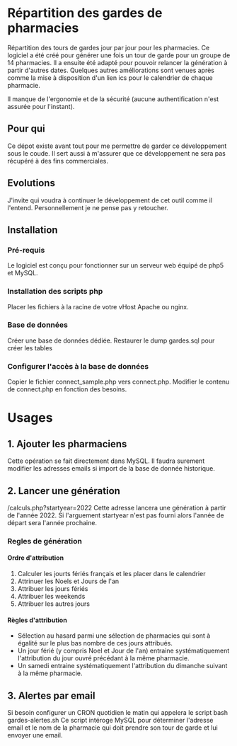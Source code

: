 # Répartition des gardes de pharmacies
Répartition des tours de gardes jour par jour pour les pharmacies.
Ce logiciel a été créé pour générer une fois un tour de garde pour un groupe de 14 pharmacies.
Il a ensuite été adapté pour pouvoir relancer la génération à partir d'autres dates.
Quelques autres améliorations sont venues après comme la mise à disposition d'un lien ics pour le calendrier de chaque pharmacie.

Il manque de l'ergonomie et de la sécurité (aucune authentification n'est assurée pour l'instant).

## Pour qui
Ce dépot existe avant tout pour me permettre de garder ce développement sous le coude.
Il sert aussi à m'assurer que ce développement ne sera pas récupéré à des fins commerciales.

## Evolutions
J'invite qui voudra à continuer le développement de cet outil comme il l'entend.
Personnellement je ne pense pas y retoucher.

## Installation
### Pré-requis
Le logiciel est conçu pour fonctionner sur un serveur web équipé de php5 et MySQL.

### Installation des scripts php
Placer les fichiers à la racine de votre vHost Apache ou nginx.

### Base de données
Créer une base de données dédiée.
Restaurer le dump gardes.sql pour créer les tables

### Configurer l'accès à la base de données
Copier le fichier connect_sample.php vers connect.php.
Modifier le contenu de connect.php en fonction des besoins.

# Usages
## 1. Ajouter les pharmaciens
Cette opération se fait directement dans MySQL.
Il faudra surement modifier les adresses emails si import de la base de donnée historique.

## 2. Lancer une génération
<URL>/calculs.php?startyear=2022
Cette adresse lancera une génération à partir de l'année 2022. Si l'arguement startyear n'est pas fourni alors l'année de départ sera l'année prochaine.
  
### Regles de génération
#### Ordre d'attribution
1. Calculer les jourts fériés français et les placer dans le calendrier
2. Attrinuer les Noels et Jours de l'an
3. Attribuer les jours fériés
4. Attribuer les weekends
5. Attribuer les autres jours

#### Règles d'attribution
- Sélection au hasard parmi une sélection de pharmacies qui sont à égalité sur le plus bas nombre de ces jours attribués.
- Un jour férié (y compris Noel et Jour de l'an) entraine systématiquement l'attribution du jour ouvré précédant à la même pharmacie.
- Un samedi entraine systématiquement l'attribution du dimanche suivant à la même pharmacie.

## 3. Alertes par email
Si besoin configurer un CRON quotidien le matin qui appelera le script bash gardes-alertes.sh
Ce script intéroge MySQL pour déterminer l'adresse email et le nom de la pharmacie qui doit prendre son tour de garde et lui envoyer une email.
